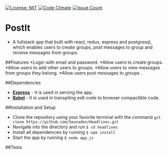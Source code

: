 
[![License: MIT](https://img.shields.io/badge/License-MIT-yellow.svg)](https://opensource.org/licenses/MIT)
 [![Code Climate](https://codeclimate.com/github/willywunderdog/postit/badges/gpa.svg)](https://codeclimate.com/github/WillyWunderdog/PostIt)
 [![Issue Count](https://codeclimate.com/github/willywunderdog/postit/badges/issue_count.svg)](https://codeclimate.com/github/WillyWunderdog/PostIt/issuesS)

 # PostIt
 * A fullstack app that built with react, redux, express and postgresql, which enables users to create groups, post messages to group and receive messages from groups.

 ##Features
*Login with email and password.
*Allow users to create groups.
*Allow users to add other users to groups.
*Allow users to view messages from groups they belong.
*Allow users post messages to groups .

 ##Dependencies
 * **[Express](https://expressjs.com/)** - It is used in serving the app.
* **[Babel](https://babeljs.io/)** - It is used in transpiling es6 code to browser compactible code.


 ##Installation and Setup
 * Clone the repository using your favorite terminal with the command `git clone https://github.com/Seunadex/Headlines.git`
* Navigate into the directory and run `$ cd headlines`
* Install all dependencies by running `$ npm install`
* Start the app by running `$ node app.js`


 ##Tests